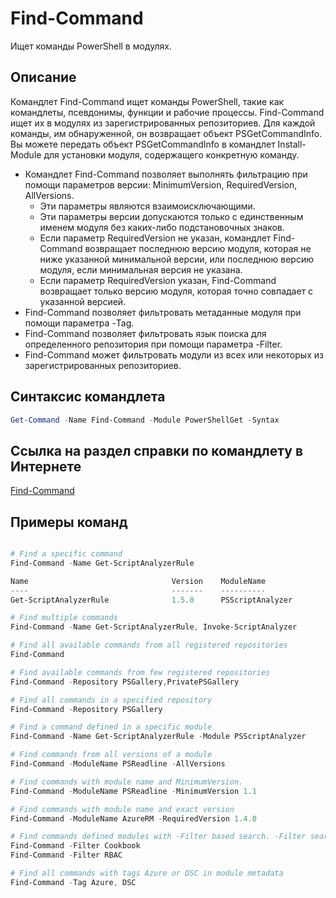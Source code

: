 # Find-Command

Ищет команды PowerShell в модулях.

## Описание
Командлет Find-Command ищет команды PowerShell, такие как командлеты, псевдонимы, функции и рабочие процессы. Find-Command ищет их в модулях из зарегистрированных репозиториев.
Для каждой команды, им обнаруженной, он возвращает объект PSGetCommandInfo. Вы можете передать объект PSGetCommandInfo в командлет Install-Module для установки модуля, содержащего конкретную команду.

- Командлет Find-Command позволяет выполнять фильтрацию при помощи параметров версии: MinimumVersion, RequiredVersion, AllVersions.
  - Эти параметры являются взаимоисключающими.
  - Эти параметры версии допускаются только с единственным именем модуля без каких-либо подстановочных знаков.
  - Если параметр RequiredVersion не указан, командлет Find-Command возвращает последнюю версию модуля, которая не ниже указанной минимальной версии, или последнюю версию модуля, если минимальная версия не указана.
  - Если параметр RequiredVersion указан, Find-Command возвращает только версию модуля, которая точно совпадает с указанной версией.
- Find-Command позволяет фильтровать метаданные модуля при помощи параметра -Tag.
- Find-Command позволяет фильтровать язык поиска для определенного репозитория при помощи параметра -Filter.
- Find-Command может фильтровать модули из всех или некоторых из зарегистрированных репозиториев.

## Синтаксис командлета
```powershell
Get-Command -Name Find-Command -Module PowerShellGet -Syntax
```

## Ссылка на раздел справки по командлету в Интернете

[Find-Command](http://go.microsoft.com/fwlink/?LinkId=733636)

## Примеры команд
```powershell

# Find a specific command
Find-Command -Name Get-ScriptAnalyzerRule

Name                                Version    ModuleName                          Repository
----                                -------    ----------                          ----------
Get-ScriptAnalyzerRule              1.5.0      PSScriptAnalyzer                    PSGallery

# Find multiple commands
Find-Command -Name Get-ScriptAnalyzerRule, Invoke-ScriptAnalyzer

# Find all available commands from all registered repositories
Find-Command

# Find available commands from few registered repositories
Find-Command -Repository PSGallery,PrivatePSGallery

# Find all commands in a specified repository
Find-Command -Repository PSGallery

# Find a command defined in a specific module
Find-Command -Name Get-ScriptAnalyzerRule -Module PSScriptAnalyzer

# Find commands from all versions of a module
Find-Command -ModuleName PSReadline -AllVersions

# Find commands with module name and MinimumVersion.
Find-Command -ModuleName PSReadline -MinimumVersion 1.1

# Find commands with module name and exact version
Find-Command -ModuleName AzureRM -RequiredVersion 1.4.0

# Find commands defined modules with -Filter based search. -Filter searches in description and module names
Find-Command -Filter Cookbook
Find-Command -Filter RBAC

# Find all commands with tags Azure or DSC in module metadata
Find-Command -Tag Azure, DSC

```

<!--HONumber=Aug16_HO3-->


